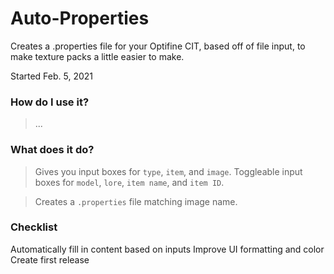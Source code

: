 # Auto-Properties
Creates a .properties file for your Optifine CIT, based off of file input, to make texture packs a little easier to make.

Started Feb. 5, 2021
### How do I use it?
> ...

### What does it do?
> Gives you input boxes for `type`, `item`, and `image`. Toggleable input boxes for `model`, `lore`, `item name`, and `item ID`.

> Creates a `.properties` file matching image name.

### Checklist
Automatically fill in content based on inputs
Improve UI formatting and color
Create first release